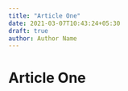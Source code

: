 ```yaml
---
title: "Article One"
date: 2021-03-07T10:43:24+05:30
draft: true
author: Author Name
---
```


# Article One